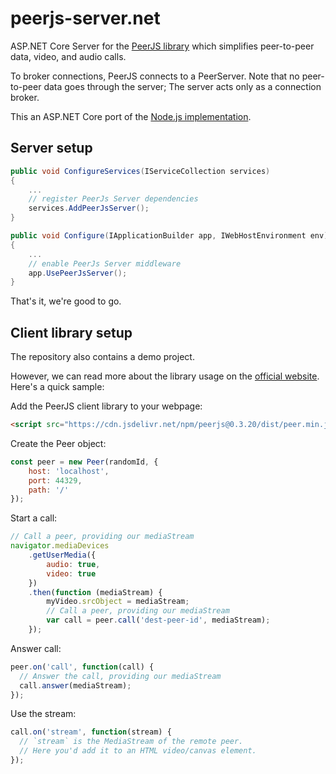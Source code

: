 # peerjs-server.net

ASP.NET Core Server for the [PeerJS library](https://peerjs.com/) which simplifies peer-to-peer data, video, and audio calls.

To broker connections, PeerJS connects to a PeerServer. Note that no peer-to-peer data goes through the server; The server acts only as a connection broker.

This an ASP.NET Core port of the [Node.js implementation](https://github.com/peers/peerjs-server).

## Server setup

```C#
public void ConfigureServices(IServiceCollection services)
{
    ...
    // register PeerJs Server dependencies
    services.AddPeerJsServer();
}

public void Configure(IApplicationBuilder app, IWebHostEnvironment env)
{
    ...
    // enable PeerJs Server middleware
    app.UsePeerJsServer();        
}
```

That's it, we're good to go.

## Client library setup

The repository also contains a demo project.

However, we can read more about the library usage on the [official website](https://peerjs.com/docs.html). Here's a quick sample:

Add the PeerJS client library to your webpage:
```html
<script src="https://cdn.jsdelivr.net/npm/peerjs@0.3.20/dist/peer.min.js"></script>
```

Create the Peer object:
```js
const peer = new Peer(randomId, {
    host: 'localhost',
    port: 44329,
    path: '/'
});
```

Start a call:
```js
// Call a peer, providing our mediaStream
navigator.mediaDevices
    .getUserMedia({
        audio: true,
        video: true
    })
    .then(function (mediaStream) {
        myVideo.srcObject = mediaStream;
        // Call a peer, providing our mediaStream
        var call = peer.call('dest-peer-id', mediaStream);
    });
```

Answer call:
```js
peer.on('call', function(call) {
  // Answer the call, providing our mediaStream
  call.answer(mediaStream);
});
```

Use the stream:
```js
call.on('stream', function(stream) {
  // `stream` is the MediaStream of the remote peer.
  // Here you'd add it to an HTML video/canvas element.
});
```

